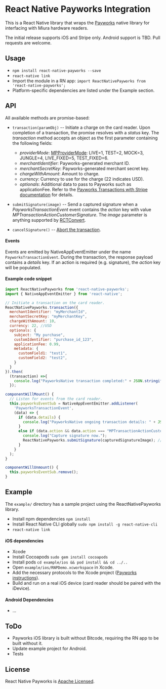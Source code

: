 # React Native Payworks Integration

This is a React Native library that wraps the [Payworks](http://www.payworks.mpymnt.com/) native library for interfacing with Miura hardware readers.

The initial release supports iOS and Stripe only.  Android support is TBD.  Pull requests are welcome.

## Usage

*   `npm install react-native-payworks --save`
*   `react-native link`
*   Import the module in a RN app:
`import ReactNativePayworks from 'react-native-payworks';`
*   Platform-specific dependencies are listed under the Example section.

## API

All available methods are promise-based:

*   `transaction(paramObj)` -- Initiate a charge on the card reader. Upon completion of a transaction, the promise resolves with a _status_ key.  The _transaction_ method accepts an object as the first parameter containing the following fields:
    *   _providerMode_: [MPProviderMode](http://www.payworks.mpymnt.com/node/272): LIVE=1, TEST=2, MOCK=3, JUNGLE=4, LIVE_FIXED=5, TEST_FIXED=6.
    *   _merchantIdentifier_: Payworks-generated merchant ID.
    *   _merchantSecretKey_: Payworks-generated merchant secret key.
    *   _chargeWithAmount_: Amount to charge.
    *   _currency_: Currency to use for the charge (22 indicates USD).
    *   _optionals_: Additional data to pass to Payworks such as applicationFee. Refer to the [Payworks Transactions with Stripe documentation](http://www.payworks.mpymnt.com/node/268) for details.

*   `submitSignature(image)` -- Send a captured signature when a _PayworksTransactionEvent_ event contains the _action_ key with value _MPTransactionActionCustomerSignature_.  The _image_ parameter is anything supported by [RCTConvert](https://github.com/facebook/react-native/blob/master/React/Base/RCTConvert.m).

*   `cancelSignature()` -- [Abort the transaction](http://www.payworks.mpymnt.com/node/100).

#### Events
Events are emitted by NativeAppEventEmitter under the name `PayworksTransactionEvent`. During the transaction, the response payload contains a _details_ key.  If an action is required (e.g. signature), the _action_ key will be populated.

#### Example code snippet
```Javascript
import ReactNativePayworks from 'react-native-payworks';
import { NativeAppEventEmitter } from 'react-native';

// Initiate a transaction on the card reader.
ReactNativePayworks.transaction({
  merchantIdentifier: "myMerchantId",
  merchantSecretKey: "myMerchantKey",
  chargeWithAmount: 10,
  currency: 22, //USD
  optionals: {
    subject: "My purchase",
    customIdentifier: "purchase_id_123",
    applicationFee: 0.99,
    metadata: {
      customField1: "test1",
      customField2: "test2",
    }
  }
}).then(
  (transaction) =>{
    console.log("PayworksNative transaction completed:" + JSON.stringify(transaction));
  });

componentWillMount() {
  // Listen for events from the card reader.
  this.payworksEventSub = NativeAppEventEmitter.addListener(
    'PayworksTransactionEvent',
    (data) => {
      if (data.details) {
        console.log("PayworksNative ongoing transaction details: " + JSON.stringify(data.details));
      }
      else if (data.action && data.action === "MPTransactionActionCustomerSignature") {
        console.log("Capture signature now.");
        ReactNativePayworks.submitSignature(capturedSignatureImage); // you supply capturedSignatureImage
      }
    }
  );
}

componentWillUnmount() {
  this.payworksEventSub.remove();
}
```

## Example
The `example/` directory has a sample project using the ReactNativePayworks library.

*   Install npm dependencies ```npm install```
*   Install React Native CLI globally ```sudo npm install -g react-native-cli```
*   ```react-native link```

#### iOS dependencies
*   Xcode
*   Install Cocoapods ```sudo gem install cocoapods```
*   Install pods ```cd example/ios && pod install && cd ../..```
*   Open `example/ios/RNPDemo.xcworkspace` in Xcode.
*   Add the necessary protocols to the Xcode project ([Payworks instructions](http://www.payworks.mpymnt.com/node/101)).
*   Build and run on a real iOS device (card reader should be paired with the iDevice).


#### Android Dependencies
*   ...

## ToDo
*   Payworks iOS library is built without Bitcode, requiring the RN app to be built without it.
*   Update example project for Android.
*   Tests

## License

React Native Payworks is [Apache Licensed](./LICENSE).
